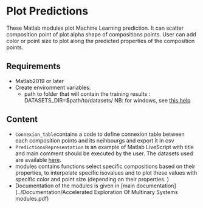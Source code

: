 # Plot Predictions

These Matlab modules plot Machine Learning prediction. It can scatter composition point of plot alpha shape of compositions points. User can add color or point size to plot along the predicted properties of the composition points. 

## Requirements
* Matlab2019 or later
* Create environment variables:
	* path to folder that will contain the training results : DATASETS_DIR=$path/to/datasets/ 
NB: for windows, see [this help](https://docs.oracle.com/en/database/oracle/machine-learning/oml4r/1.5.1/oread/creating-and-modifying-environment-variables-on-windows.html)

## Content

* `Connexion_table`contains a code to define connexion table between each composition points and its neihbourgs and export it in csv
* `PredictionsRepresentation` is an example of Matlab LiveScript with title and main comment should be executed by the user. The datasets used are available [here](https://zenodo.org/record/6104937#.Yg4ifC9ziRs). 
* modules contains functions select specific compositions based on their properties, to interpolate specific isovalues and to plot these values with specific color and point size (depending on their properties. )
* Documentation of the modules is given in [main documentation](../Documentation/Accelerated Exploration Of Multinary Systems modules.pdf)
 

